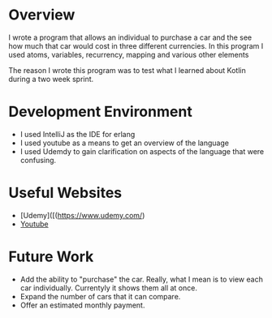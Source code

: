 # Overview

I wrote a program that allows an individual to purchase a car and the see how much that car would cost in three different currencies. 
In this program I used atoms, variables, recurrency, mapping and various other elements


The reason I wrote this program was to test what I learned about Kotlin during a two week sprint.


# Development Environment

- I used IntelliJ as the IDE for erlang
- I used youtube as a means to get an overview of the language
- I used Udemdy to gain clarification on aspects of the language that were confusing.


# Useful Websites

* [Udemy]([(https://www.udemy.com/)
* [Youtube](https://www.youtube.com/watch?v=IEhwc2q1zG4)

# Future Work


* Add the ability to "purchase" the car. Really, what I mean is to view each car individually. Currentyly it shows them all at once.
* Expand the number of cars that it can compare.
* Offer an estimated monthly payment.
